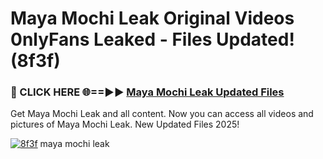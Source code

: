 # Maya Mochi Leak Original Videos 0nlyFans Leaked - Files Updated! (8f3f)

<h3>🔴 CLICK HERE 🌐==►► <a href="https://tinyurl.com/x26r9saj" rel="nofollow">Maya Mochi Leak Updated Files</a></h3>

Get Maya Mochi Leak and all content. Now you can access all videos and pictures of Maya Mochi Leak. New Updated Files 2025!

[![8f3f](https://i.imgur.com/LkgZPqh.gif)](https://tinyurl.com/x26r9saj)
maya mochi leak